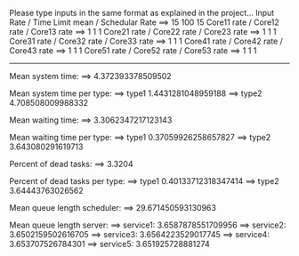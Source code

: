 Please type inputs in the same format as explained in the project...
Input Rate / Time Limit mean / Schedular Rate
==> 15 100 15
Core11 rate / Core12 rate / Core13 rate
==> 1 1 1
Core21 rate / Core22 rate / Core23 rate
==> 1 1 1
Core31 rate / Core32 rate / Core33 rate
==> 1 1 1
Core41 rate / Core42 rate / Core43 rate
==> 1 1 1
Core51 rate / Core52 rate / Core53 rate
==> 1 1 1

******************************************************
Mean system time: 
==> 4.372393378509502

Mean system time per type: 
==> type1 1.4431281048959188
==> type2 4.708508009988332

Mean waiting time: 
==> 3.3062347217123143

Mean waiting time per type: 
==> type1 0.37059926258657827
==> type2 3.643080291619713

Percent of dead tasks: 
==> 3.3204

Percent of dead tasks per type: 
==> type1 0.40133712318347414
==> type2 3.64443763026562

Mean queue length scheduler: 
==> 29.671450593130963

Mean queue length server: 
==> service1: 3.6587878551709956
==> service2: 3.6502159502616705
==> service3: 3.6564223529017745
==> service4: 3.653707526784301
==> service5: 3.651925728881274
